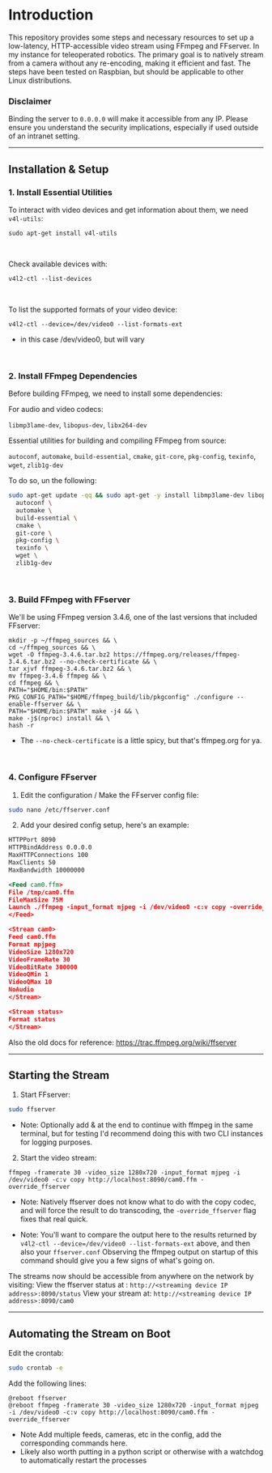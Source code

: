 # Introduction

This repository provides some steps and necessary resources to set up a low-latency, HTTP-accessible video stream using FFmpeg and FFserver. In my instance for teleoperated robotics.
The primary goal is to natively stream from a camera without any re-encoding, making it efficient and fast. The steps have been tested on Raspbian, but should be applicable to other Linux distributions.

### **Disclaimer**
Binding the server to `0.0.0.0` will make it accessible from any IP. Please ensure you understand the security implications, especially if used outside of an intranet setting.

---

## Installation & Setup

### 1. Install Essential Utilities

To interact with video devices and get information about them, we need `v4l-utils`:

`sudo apt-get install v4l-utils`

<br>

Check available devices with:

`v4l2-ctl --list-devices`

<br>

To list the supported formats of your video device:

`v4l2-ctl --device=/dev/video0 --list-formats-ext`
* in this case /dev/video0, but will vary

<br>

### 2. Install FFmpeg Dependencies

Before building FFmpeg, we need to install some dependencies:

For audio and video codecs:

`libmp3lame-dev`, `libopus-dev`, `libx264-dev`

Essential utilities for building and compiling FFmpeg from source:

`autoconf`, `automake`, `build-essential`, `cmake`, `git-core`, `pkg-config`, `texinfo`, `wget`, `zlib1g-dev` 

To do so, un the following:

```bash
sudo apt-get update -qq && sudo apt-get -y install libmp3lame-dev libopus-dev libx264-dev \
  autoconf \
  automake \
  build-essential \
  cmake \
  git-core \
  pkg-config \
  texinfo \
  wget \
  zlib1g-dev
```

<br>

### 3. Build FFmpeg with FFserver

We'll be using FFmpeg version 3.4.6, one of the last versions that included FFserver:

```
mkdir -p ~/ffmpeg_sources && \
cd ~/ffmpeg_sources && \
wget -O ffmpeg-3.4.6.tar.bz2 https://ffmpeg.org/releases/ffmpeg-3.4.6.tar.bz2 --no-check-certificate && \
tar xjvf ffmpeg-3.4.6.tar.bz2 && \
mv ffmpeg-3.4.6 ffmpeg && \
cd ffmpeg && \
PATH="$HOME/bin:$PATH" PKG_CONFIG_PATH="$HOME/ffmpeg_build/lib/pkgconfig" ./configure --enable-ffserver && \
PATH="$HOME/bin:$PATH" make -j4 && \
make -j$(nproc) install && \
hash -r
```
* The `--no-check-certificate` is a little spicy, but that's ffmpeg.org for ya.

<br>

### 4. Configure FFserver

1. Edit the configuration / Make the FFserver config file:

```bash
sudo nano /etc/ffserver.conf
```

2. Add your desired config setup, here's an example:

```xml
HTTPPort 8090
HTTPBindAddress 0.0.0.0
MaxHTTPConnections 100
MaxClients 50
MaxBandwidth 10000000

<Feed cam0.ffm>
File /tmp/cam0.ffm
FileMaxSize 75M
Launch ./ffmpeg -input_format mjpeg -i /dev/video0 -c:v copy -override_ffserver
</Feed>

<Stream cam0>
Feed cam0.ffm
Format mpjpeg
VideoSize 1280x720
VideoFrameRate 30
VideoBitRate 300000
VideoQMin 1
VideoQMax 10
NoAudio
</Stream>

<Stream status>
Format status
</Stream>
```

Also the old docs for reference: https://trac.ffmpeg.org/wiki/ffserver

---

## Starting the Stream

1. Start FFserver:

```bash
sudo ffserver
```
* Note: Optionally add & at the end to continue with ffmpeg in the same terminal, but for testing I'd recommend doing this with two CLI instances for logging purposes.

2. Start the video stream:

```
ffmpeg -framerate 30 -video_size 1280x720 -input_format mjpeg -i /dev/video0 -c:v copy http://localhost:8090/cam0.ffm -override_ffserver
```
* Note: Natively ffserver does not know what to do with the copy codec, and will force the result to do transcoding, the `-override_ffserver` flag fixes that real quick.

* Note: You'll want to compare the output here to the results returned by `v4l2-ctl --device=/dev/video0 --list-formats-ext` above, and then also your `ffserver.conf` Observing the ffmpeg output on startup of this command should give you a few signs of what's going on.

The streams now should be accessible from anywhere on the network by visiting:
View the ffserver status at : `http://<streaming device IP address>:8090/status`
View your stream at: `http://<streaming device IP address>:8090/cam0`

---

## Automating the Stream on Boot

Edit the crontab:

```bash
sudo crontab -e
```

Add the following lines:
```
@reboot ffserver
@reboot ffmpeg -framerate 30 -video_size 1280x720 -input_format mjpeg -i /dev/video0 -c:v copy http://localhost:8090/cam0.ffm -override_ffserver
```
* Note Add multiple feeds, cameras, etc in the config, add the corresponding commands here.
* Likely also worth putting in a python script or otherwise with a watchdog to automatically restart the processes 
